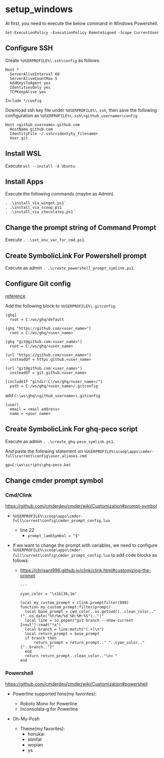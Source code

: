 # setup_windows

At first, you need to execute the below command in Windows Powershell.

```pwsh
Set-ExecutionPolicy -ExecutionPolicy RemoteSigned -Scope CurrentUser
```

## Configure SSH

Create `%USERPROFILE%\.ssh\config` as follows:

```text
Host *
  ServerAliveInterval 60
  ServerAliveCountMax 5
  AddKeysToAgent yes
  IdentitiesOnly yes
  TCPKeepAlive yes

Include */config
```

Download ssh key file under `%USERPROFILE%\.ssh`, then save the following configuration as `%USERPROFILE%\.ssh\<github_username>\config`

```text
Host <github_username>.github.com
  HostName github.com
  IdentityFile ~/.ssh/<identyty_filename>
  User git
```

## Install WSL

Execute `wsl --install -d Ubuntu`

## Install Apps

Execute the following commands (maybe as Admin).

```pwsh
. .\install_via_winget.ps1`
. .\install_via_scoop.ps1`
. .\install_via_chocolatey.ps1`
```

## Change the prompt string of Command Prompt

Execute `. .\set_env_var_for_cmd.ps1`.

## Create SymbolicLink For Powershell prompt

Execute as admin `. .\create_powershell_prompt_symlink.ps1`.

## Configure Git config

[reference](https://memo.koumei2.com/ghq-%E3%81%A7-github-%E3%81%AE%E8%A4%87%E6%95%B0%E3%81%AE%E3%82%A2%E3%82%AB%E3%82%A6%E3%83%B3%E3%83%88%E3%82%92%E4%BD%BF%E3%81%86/)

Add the following block to `%USERPROFILE%\.gitconfig`.

```text
[ghq]
  root = C:/ws/ghq/default

[ghq "https://github.com/<user_name>"]
  root = C:/ws/ghq/<user_name>

[ghq "git@github.com:<user_name>"]
  root = C:/ws/ghq/<user_name>

[url "https://github.com/<user_name>"]
  insteadOf = https.github.<user_name>

[url "git@github.com:<user_name>"]
  insteadOf = git.github.<user_name>

[includeIf "gitdir:C:/ws/ghq/<user_name>/"]
  path = C:/ws/ghq/<user_name>/.gitconfig
```

add `C:\ws\ghq\<github_username>\.gitconfig`

```text
[user]
  email = <mail address>
  name = <your name>
```

## Create SymbolicLink For ghq-peco script

Execute as admin `. .\create_ghq-peco_symlink.ps1`.

And paste the following statement on `%USERPROFILE%\scoop\apps\cmder-full\current\config\user_aliases.cmd`

```cmd
gp=C:\ws\scripts\ghq-peco.bat
```

## Change cmder prompt symbol

### Cmd/Clink

<https://github.com/cmderdev/cmder/wiki/Customization#prompt-symbol>

- `%USERPROFILE%\scoop\apps\cmder-full\current\config\cmder_prompt_config.lua`
  - line 22
    - `prompt_lambSymbol = "$"`

- If we want to change the prompt with variables, we need to configure `%USERPROFILE%\scoop\apps\cmder-full\current\config\cmder_prompt_config.lua` to add code blocks as follows:

  - <https://chrisant996.github.io/clink/clink.html#customizing-the-prompt>

    ```text
    ---

    cyan_color = "\x1b[36;1m"

    local my_custom_prompt = clink.promptfilter(999)
    function my_custom_prompt:filter(prompt)
      local base_prompt = cwd_color..os.getcwd()..clean_color.." ("..os.date("%Y/%m/%d %H:%M:%S")..")"
      local line = io.popen("git branch --show-current 2>nul"):read("*a")
      local branch = line:match("(.+)\n")
      local return_prompt = base_prompt
      if branch then
          return_prompt = return_prompt.." "..cyan_color.."["..branch.."]"
      end
      return return_prompt..clean_color.."\n> "
    end
    ```

### Powershell

<https://github.com/cmderdev/cmder/wiki/Customization#powershell>

- Powerline supported fons(my favorites):
  - Roboto Mono for Powerline
  - Inconsolata-g for Powerline

- Oh-My-Posh
  - Theme(my favorites):
    - honukai
    - slimfat
    - wopian
    - ys
